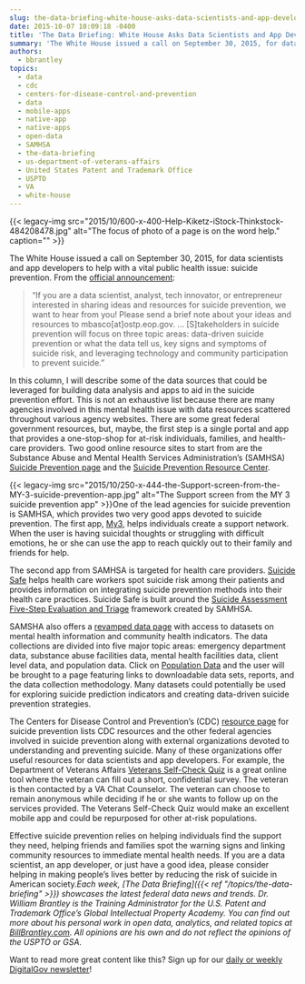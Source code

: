 ```yaml
---
slug: the-data-briefing-white-house-asks-data-scientists-and-app-developers-to-help-suicide-prevention-efforts
date: 2015-10-07 10:09:18 -0400
title: 'The Data Briefing: White House Asks Data Scientists and App Developers to Help Suicide Prevention Efforts'
summary: 'The White House issued a call on September 30, 2015, for data scientists and app developers to help with a vital public health issue: suicide prevention. From the official announcement: &ldquo;If you are a data scientist, analyst, tech innovator, or entrepreneur interested in sharing ideas and resources for suicide prevention, we want to hear from'
authors:
  - bbrantley
topics:
  - data
  - cdc
  - centers-for-disease-control-and-prevention
  - data
  - mobile-apps
  - native-app
  - native-apps
  - open-data
  - SAMHSA
  - the-data-briefing
  - us-department-of-veterans-affairs
  - United States Patent and Trademark Office
  - USPTO
  - VA
  - white-house
---
```


{{< legacy-img src="2015/10/600-x-400-Help-Kiketz-iStock-Thinkstock-484208478.jpg" alt="The focus of photo of a page is on the word help." caption="" >}} 

The White House issued a call on September 30, 2015, for data scientists and app developers to help with a vital public health issue: suicide prevention. From the <a href="https://www.whitehouse.gov/blog/2015/09/30/building-partnerships-suicide-prevention" target="_blank">official announcement</a>:

> “If you are a data scientist, analyst, tech innovator, or entrepreneur interested in sharing ideas and resources for suicide prevention, we want to hear from you! Please send a brief note about your ideas and resources to mbasco[at]ostp.eop.gov. &#8230; [S]takeholders in suicide prevention will focus on three topic areas: data-driven suicide prevention or what the data tell us, key signs and symptoms of suicide risk, and leveraging technology and community participation to prevent suicide.”

In this column, I will describe some of the data sources that could be leveraged for building data analysis and apps to aid in the suicide prevention effort. This is not an exhaustive list because there are many agencies involved in this mental health issue with data resources scattered throughout various agency websites. There are some great federal government resources, but, maybe, the first step is a single portal and app that provides a one-stop-shop for at-risk individuals, families, and health-care providers. Two good online resource sites to start from are the Substance Abuse and Mental Health Services Administration&#8217;s (SAMHSA) <a href="http://www.samhsa.gov/tribal-ttac/resources/suicide-prevention" target="_blank">Suicide Prevention page</a> and the <a href="http://www.sprc.org/" target="_blank">Suicide Prevention Resource Center</a>.

{{< legacy-img src="2015/10/250-x-444-the-Support-screen-from-the-MY-3-suicide-prevention-app.jpg" alt="The Support screen from the MY 3 suicide prevention app" >}}One of the lead agencies for suicide prevention is SAMHSA, which provides two very good apps devoted to suicide prevention. The first app, <a href="http://www.suicidepreventionlifeline.org/gethelp/my3-app.aspx" target="_blank">My3</a>, helps individuals create a support network. When the user is having suicidal thoughts or struggling with difficult emotions, he or she can use the app to reach quickly out to their family and friends for help.

The second app from SAMHSA is targeted for health care providers. <a href="http://store.samhsa.gov/apps/suicidesafe/" target="_blank">Suicide Safe</a> helps health care workers spot suicide risk among their patients and provides information on integrating suicide prevention methods into their health care practices. Suicide Safe is built around the <a href="http://store.samhsa.gov/product/Suicide-Assessment-Five-Step-Evaluation-and-Triage-SAFE-T-/SMA09-4432" target="_blank">Suicide Assessment Five-Step Evaluation and Triage</a> framework created by SAMHSA.

SAMSHA also offers a <a href="http://www.samhsa.gov/data/" target="_blank">revamped data page</a> with access to datasets on mental health information and community health indicators. The data collections are divided into five major topic areas: emergency department data, substance abuse facilities data, mental health facilities data, client level data, and population data. Click on <a href="http://www.samhsa.gov/data/population-data-nsduh" target="_blank">Population Data</a> and the user will be brought to a page featuring links to downloadable data sets, reports, and the data collection methodology. Many datasets could potentially be used for exploring suicide prediction indicators and creating data-driven suicide prevention strategies.

The Centers for Disease Control and Prevention’s (CDC) <a href="http://www.cdc.gov/violenceprevention/suicide/resources.html" target="_blank">resource page</a> for suicide prevention lists CDC resources and the other federal agencies involved in suicide prevention along with external organizations devoted to understanding and preventing suicide. Many of these organizations offer useful resources for data scientists and app developers. For example, the Department of Veterans Affairs <a href="https://www.vetselfcheck.org/Welcome.cfm" target="_blank">Veterans Self-Check Quiz</a> is a great online tool where the veteran can fill out a short, confidential survey. The veteran is then contacted by a VA Chat Counselor. The veteran can choose to remain anonymous while deciding if he or she wants to follow up on the services provided. The Veterans Self-Check Quiz would make an excellent mobile app and could be repurposed for other at-risk populations.

Effective suicide prevention relies on helping individuals find the support they need, helping friends and families spot the warning signs and linking community resources to immediate mental health needs. If you are a data scientist, an app developer, or just have a good idea, please consider helping in making people’s lives better by reducing the risk of suicide in American society._Each week, [The Data Briefing]({{< ref "/topics/the-data-briefing" >}}) showcases the latest federal data news and trends._
_Dr. William Brantley is the Training Administrator for the U.S. Patent and Trademark Office’s Global Intellectual Property Academy. You can find out more about his personal work in open data, analytics, and related topics at <a href="http://billbrantley.com" target="_blank">BillBrantley.com</a>. All opinions are his own and do not reflect the opinions of the USPTO or GSA._

Want to read more great content like this? Sign up for our [daily or weekly DigitalGov newsletter](https://public.govdelivery.com/accounts/USHOWTO/subscriber/new)!